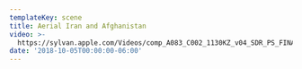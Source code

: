 ```yaml
---
templateKey: scene
title: Aerial Iran and Afghanistan
video: >-
  https://sylvan.apple.com/Videos/comp_A083_C002_1130KZ_v04_SDR_PS_FINAL_20180725_SDR_2K_AVC.mov
date: '2018-10-05T00:00:00-06:00'
---
```


